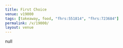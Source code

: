 ```yaml
---
title: First Choice
venue: v19000
tags: [takeaway, food, "fhrs:551814", "fhrs:723684"]
permalink: /v/19000/
layout: venue
---
```

null